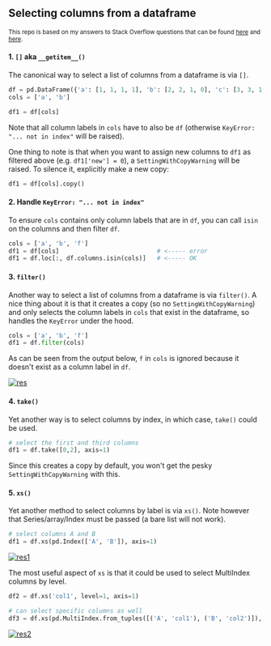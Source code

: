 ## Selecting columns from a dataframe

<sup> This repo is based on my answers to Stack Overflow questions that can be found [here](https://stackoverflow.com/a/75901708/19123103) and [here](https://stackoverflow.com/a/75974729/19123103). </sup>




#### 1. `[]` aka `__getitem__()`

The canonical way to select a list of columns from a dataframe is via `[]`.
```python
df = pd.DataFrame({'a': [1, 1, 1, 1], 'b': [2, 2, 1, 0], 'c': [3, 3, 1, 0]})
cols = ['a', 'b']

df1 = df[cols]
```
Note that all column labels in `cols` have to also be `df` (otherwise `KeyError: "... not in index"` will be raised).

One thing to note is that when you want to assign new columns to `df1` as filtered above (e.g. `df1['new'] = 0`), a `SettingWithCopyWarning` will be raised. To silence it, explicitly make a new copy:
```python
df1 = df[cols].copy()
```

#### 2. Handle `KeyError: "... not in index"`
To ensure `cols` contains only column labels that are in `df`, you can call `isin` on the columns and then filter `df`.
```python
cols = ['a', 'b', 'f']
df1 = df[cols]                           # <----- error
df1 = df.loc[:, df.columns.isin(cols)]   # <----- OK
```


#### 3. `filter()`

Another way to select a list of columns from a dataframe is via `filter()`. A nice thing about it is that it creates a copy (so no `SettingWithCopyWarning`) and only selects the column labels in `cols` that exist in the dataframe, so handles the `KeyError` under the hood.
```python
cols = ['a', 'b', 'f']
df1 = df.filter(cols)
```
As can be seen from the output below, `f` in `cols` is ignored because it doesn't exist as a column label in `df`.

[![res][1]][1]


#### 4. `take()`

Yet another way is to select columns by index, in which case, `take()` could be used.

```python
# select the first and third columns
df1 = df.take([0,2], axis=1)
```
Since this creates a copy by default, you won't get the pesky `SettingWithCopyWarning` with this.



#### 5. `xs()`

Yet another method to select columns by label is via `xs()`. Note however that Series/array/Index must be passed (a bare list will not work).

```python
# select columns A and B
df1 = df.xs(pd.Index(['A', 'B']), axis=1)
```
[![res1][2]][2]

The most useful aspect of `xs` is that it could be used to select MultiIndex columns by level.
```python
df2 = df.xs('col1', level=1, axis=1)

# can select specific columns as well
df3 = df.xs(pd.MultiIndex.from_tuples([('A', 'col1'), ('B', 'col2')]), axis=1)
```
[![res2][3]][3]




  [1]: https://i.stack.imgur.com/8NGFh.png
  [2]: https://i.stack.imgur.com/vRMeO.png
  [3]: https://i.stack.imgur.com/TLU13.png
